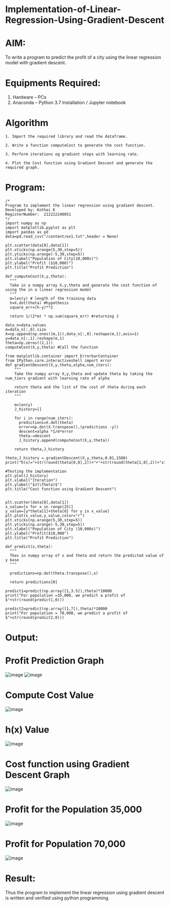 # Implementation-of-Linear-Regression-Using-Gradient-Descent
# AIM:

To write a program to predict the profit of a city using the linear regression model with gradient descent.
# Equipments Required:

   1. Hardware – PCs
   2. Anaconda – Python 3.7 Installation / Jupyter notebook

# Algorithm

    1. Import the required library and read the dataframe.

    2. Write a function computeCost to generate the cost function.

    3. Perform iterations og gradient steps with learning rate.

    4. Plot the Cost function using Gradient Descent and generate the required graph.

# Program:
```
/*
Program to implement the linear regression using gradient descent.
Developed by: Kothai K
RegisterNumber:  212222240051
*/
import numpy as np
import matplotlib.pyplot as plt
import pandas as pd
data=pd.read_csv("/content/ex1.txt",header = None)

plt.scatter(data[0],data[1])
plt.xticks(np.arange(5,30,step=5))
plt.yticks(np.arange(-5,30,step=5))
plt.xlabel("Population of City(10,000s)")
plt.ylabel("Profit ($10,000)")
plt.title("Profit Prediction")

def computeCost(X,y,theta):
  """
  Take in a numpy array X,y,theta and generate the cost function of using the in a linear regression model
  """
  m=len(y) # length of the training data
  h=X.dot(theta) #hypothesis
  square_err=(h-y)**2

  return 1/(2*m) * np.sum(square_err) #returning J

data_n=data.values
m=data_n[:,0].size
X=np.append(np.ones((m,1)),data_n[:,0].reshape(m,1),axis=1)
y=data_n[:,1].reshape(m,1)
theta=np.zeros((2,1))
computeCost(X,y,theta) #Call the function

from matplotlib.container import ErrorbarContainer
from IPython.core.interactiveshell import error
def gradientDescent(X,y,theta,alpha,num_iters):
    """
    Take the numpy array X,y,theta and update theta by taking the num_tiers gradient with learning rate of alpha

    return theta and the list of the cost of theta during each iteration
    """

    m=len(y)
    J_history=[]

    for i in range(num_iters):
      predictions=X.dot(theta)
      error=np.dot(X.transpose(),(predictions -y))
      descent=alpha *1/m*error
      theta-=descent
      J_history.append(computeCost(X,y,theta))

    return theta,J_history

theta,J_history = gradientDescent(X,y,theta,0.01,1500)
print("h(x)="+str(round(theta[0,0],2))+"+"+str(round(theta[1,0],2))+"x1")

#Testing the implementation
plt.plot(J_history)
plt.xlabel("Iteration")
plt.ylabel("$J(\Theta)$")
plt.title("Cost function using Gradient Descent")


plt.scatter(data[0],data[1])
x_value=[x for x in range(25)]
y_value=[y*theta[1]+theta[0] for y in x_value]
plt.plot(x_value,y_value,color="r")
plt.xticks(np.arange(5,30,step=5))
plt.yticks(np.arange(-5,30,step=5))
plt.xlabel("Population of City (10,000s)")
plt.ylabel("Profit($10,000")
plt.title("Profit Prediction")

def predict(x,theta):
  """
  Tkes in numpy array of x and theta and return the predicted value of y base
  """

  predictions=np.dot(theta.transpose(),x)

  return predictions[0]

predict1=predict(np.array([1,3.5]),theta)*10000
print("For population =35,000, we predict a profit of $"+str(round(predict1,0)))

predict2=predict(np.array([1,7]),theta)*10000
print("For population = 70,000, we predict a profit of $"+str(round(predict2,0)))

```
# Output:
# Profit Prediction Graph

![image](https://github.com/AGALYARAMESHKUMAR/Implementation-of-Linear-Regression-Using-Gradient-Descent/assets/119394395/30a65537-bbbc-4c74-9782-c2ecfa93f8ae)
![image](https://github.com/AGALYARAMESHKUMAR/Implementation-of-Linear-Regression-Using-Gradient-Descent/assets/119394395/7c432b0f-f861-4a31-8bcd-f15817d81fce)



# Compute Cost Value
![image](https://github.com/AGALYARAMESHKUMAR/Implementation-of-Linear-Regression-Using-Gradient-Descent/assets/119394395/d3f855d0-98a8-4c5d-9098-1367513d9abd)


# h(x) Value

![image](https://github.com/AGALYARAMESHKUMAR/Implementation-of-Linear-Regression-Using-Gradient-Descent/assets/119394395/7d33cbb1-be0c-47ab-983b-30a9ec6d92cf)

# Cost function using Gradient Descent Graph
![image](https://github.com/AGALYARAMESHKUMAR/Implementation-of-Linear-Regression-Using-Gradient-Descent/assets/119394395/a5798ed4-99fd-4b0d-9643-92da51cf94cf)


# Profit for the Population 35,000

![image](https://github.com/AGALYARAMESHKUMAR/Implementation-of-Linear-Regression-Using-Gradient-Descent/assets/119394395/a2d76942-dade-4118-a2e6-528ff3d21b18)

# Profit for Population 70,000
![image](https://github.com/AGALYARAMESHKUMAR/Implementation-of-Linear-Regression-Using-Gradient-Descent/assets/119394395/4c71e668-95c8-4001-abfd-d29fb82fefc3)


# Result:
Thus the program to implement the linear regression using gradient descent is written and verified using python programming.
